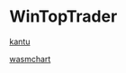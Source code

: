 # WinTopTrader


[kantu](https://github.com/wintops/kantu)

[wasmchart](https://github.com/wintops/wasmchart)
